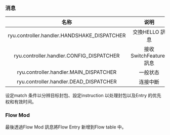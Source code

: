 ### 消息

| 名称|说明|
|:------------------------------------------:|:--------------------:|
|ryu.controller.handler.HANDSHAKE_DISPATCHER |交換HELLO 訊息         |
|ryu.controller.handler.CONFIG_DISPATCHER    |接收SwitchFeatures 訊息|
|ryu.controller.handler.MAIN_DISPATCHER      |一般状态               |
|ryu.controller.handler.DEAD_DISPATCHER      |连接中斷               |


设定match 条件以分辨目标封包、設定instruction 以处理封包以及Entry
的优先权和有效时间。
### Flow Mod
最後透過Flow Mod 訊息將Flow Entry 新增到Flow table 中。
